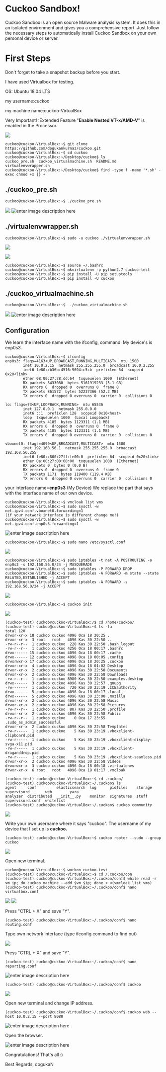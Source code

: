 # Cuckoo Sandbox!

Cuckoo Sandbox is an open source Malware analysis system. It does this in an isolated environment and gives you a comprehensive report.
Just follow the necessary steps to automatically install Cuckoo Sandbox on your own personal device or server.


# First Steps
Don't forget to take a snapshot backup before you start.

I have used Virtualbox for testing.

OS: Ubuntu 18.04 LTS

my username:cuckoo

my machine name:cuckoo-VirtualBox

Very Important! :Extended Feature "**Enable Nested VT-x/AMD-V**" is enabled in the Processor.

![](https://i.hizliresim.com/6apjynl.png)





```console
cuckoo@cuckoo-VirtualBox:~$ git clone https://github.com/dogukankurnaz/cuckoo.git
cuckoo@cuckoo-VirtualBox:~$ cd cuckoo
cuckoo@cuckoo-VirtualBox:~/Desktop/cuckoo$ ls
cuckoo_pre.sh  cuckoo_virtualmachine.sh  README.md  virtualenvwrapper.sh
cuckoo@cuckoo-VirtualBox:~/Desktop/cuckoo$ find -type f -name '*.sh' -exec chmod +x {} +
```



## ./cuckoo_pre.sh

```console
cuckoo@cuckoo-VirtualBox:~$ ./cuckoo_pre.sh
```
![](https://i.hizliresim.com/2y34dji.png)
![enter image description here](https://i.hizliresim.com/heeqi5h.png)
## ./virtualenvwrapper.sh

```console
cuckoo@cuckoo-VirtualBox:~$ sudo -u cuckoo ./virtualenvwrapper.sh
```

![](https://i.hizliresim.com/1i1dp2v.png)



![](https://i.hizliresim.com/3fk9hnw.png)

```console
cuckoo@cuckoo-VirtualBox:~$ source ~/.bashrc
cuckoo@cuckoo-VirtualBox:~$ mkvirtualenv -p python2.7 cuckoo-test
cuckoo@cuckoo-VirtualBox:~$ pip install -U pip setuptools
cuckoo@cuckoo-VirtualBox:~$ pip install -U cuckoo
```

## ./cuckoo_virtualmachine.sh

```console
cuckoo@cuckoo-VirtualBox:~$  ./cuckoo_virtualmachine.sh
```


![](https://i.hizliresim.com/akbktet.png)
![enter image description here](https://i.hizliresim.com/ro8ne26.png)

## Configuration

We learn the interface name with the ifconfig, command. My device's is enp0s3.


```console
cuckoo@cuckoo-VirtualBox:~$ ifconfig
enp0s3: flags=4163<UP,BROADCAST,RUNNING,MULTICAST>  mtu 1500
        inet 10.0.2.15  netmask 255.255.255.0  broadcast 10.0.2.255
        inet6 fe80::b36b:4516:9694:c5cb  prefixlen 64  scopeid 0x20<link>
        ether 08:00:27:78:dd:64  txqueuelen 1000  (Ethernet)
        RX packets 3433080  bytes 5161919233 (5.1 GB)
        RX errors 0  dropped 0  overruns 0  frame 0
        TX packets 861572  bytes 52237366 (52.2 MB)
        TX errors 0  dropped 0 overruns 0  carrier 0  collisions 0

lo: flags=73<UP,LOOPBACK,RUNNING>  mtu 65536
        inet 127.0.0.1  netmask 255.0.0.0
        inet6 ::1  prefixlen 128  scopeid 0x10<host>
        loop  txqueuelen 1000  (Local Loopback)
        RX packets 4185  bytes 1123311 (1.1 MB)
        RX errors 0  dropped 0  overruns 0  frame 0
        TX packets 4185  bytes 1123311 (1.1 MB)
        TX errors 0  dropped 0 overruns 0  carrier 0  collisions 0

vboxnet0: flags=4099<UP,BROADCAST,MULTICAST>  mtu 1500
        inet 192.168.56.1  netmask 255.255.255.0  broadcast 192.168.56.255
        inet6 fe80::800:27ff:fe00:0  prefixlen 64  scopeid 0x20<link>
        ether 0a:00:27:00:00:00  txqueuelen 1000  (Ethernet)
        RX packets 0  bytes 0 (0.0 B)
        RX errors 0  dropped 0  overruns 0  frame 0
        TX packets 1171  bytes 119400 (119.4 KB)
        TX errors 0  dropped 0 overruns 0  carrier 0  collisions 0

```

your interface name=**enp0s3** (My Device)
We replace the part that says with the interface name of our own device.
```console
cuckoo@cuckoo-VirtualBox:~$ vmcloak list vms
cuckoo@cuckoo-VirtualBox:~$ sudo sysctl -w net.ipv4.conf.vboxnet0.forwarding=1
(if your network interface is different change me!)
cuckoo@cuckoo-VirtualBox:~$ sudo sysctl -w net.ipv4.conf.enp0s3.forwarding=1 
```

![enter image description here](https://i.hizliresim.com/d5ax4n6.png)

```console
cuckoo@cuckoo-VirtualBox:~$ sudo nano /etc/sysctl.conf
```
![](https://i.hizliresim.com/guo0rul.png)

```console
cuckoo@cuckoo-VirtualBox:~$ sudo iptables -t nat -A POSTROUTING -o enp0s3 -s 192.168.56.0/24 -j MASQUERADE
cuckoo@cuckoo-VirtualBox:~$ sudo iptables -P FORWARD DROP
cuckoo@cuckoo-VirtualBox:~$ sudo iptables -A FORWARD -m state --state RELATED,ESTABLISHED -j ACCEPT
cuckoo@cuckoo-VirtualBox:~$ sudo iptables -A FORWARD -s 192.168.56.0/24 -j ACCEPT
```

![](https://i.hizliresim.com/4mcgjk1.png)

```console
cuckoo@cuckoo-VirtualBox:~$ cuckoo init
```
![](https://i.hizliresim.com/7xmxm6i.png)

```console
(cuckoo-test) cuckoo@cuckoo-VirtualBox:/$ cd /home/cuckoo/
(cuckoo-test) cuckoo@cuckoo-VirtualBox:~$ ls -la
total 120
drwxr-xr-x 18 cuckoo cuckoo 4096 Oca 18 20:25 .
drwxr-xr-x  3 root   root   4096 Kas 30 22:50 ..
-rw-r--r--  1 cuckoo cuckoo  220 Kas 30 22:50 .bash_logout
-rw-r--r--  1 cuckoo cuckoo 4256 Oca 18 00:17 .bashrc
drwx------ 15 cuckoo cuckoo 4096 Oca 18 00:17 .cache
drwx------ 12 cuckoo cuckoo 4096 Oca 18 00:05 .config
drwxrwxr-x 17 cuckoo cuckoo 4096 Oca 18 20:25 .cuckoo
drwxr-xr-x  4 cuckoo cuckoo 4096 Oca 18 01:02 Desktop
drwxr-xr-x  2 cuckoo cuckoo 4096 Kas 30 22:58 Documents
drwxr-xr-x  2 cuckoo cuckoo 4096 Kas 30 22:58 Downloads
-rw-r--r--  1 cuckoo cuckoo 8980 Kas 30 22:50 examples.desktop
drwx------  3 cuckoo cuckoo 4096 Kas 30 22:57 .gnupg
-rw-------  1 cuckoo cuckoo  720 Kas 30 23:19 .ICEauthority
drwx------  5 cuckoo cuckoo 4096 Oca 18 00:17 .local
drwx------  5 cuckoo cuckoo 4096 Kas 30 23:00 .mozilla
drwxr-xr-x  2 cuckoo cuckoo 4096 Kas 30 22:58 Music
drwxr-xr-x  2 cuckoo cuckoo 4096 Kas 30 22:58 Pictures
-rw-r--r--  1 cuckoo cuckoo  807 Kas 30 22:50 .profile
drwxr-xr-x  2 cuckoo cuckoo 4096 Kas 30 22:58 Public
-rw-r--r--  1 cuckoo cuckoo    0 Oca 17 23:55 .sudo_as_admin_successful
drwxr-xr-x  2 cuckoo cuckoo 4096 Kas 30 22:58 Templates
-rw-r-----  1 cuckoo cuckoo    5 Kas 30 23:19 .vboxclient-clipboard.pid
-rw-r-----  1 cuckoo cuckoo    5 Kas 30 23:19 .vboxclient-display-svga-x11.pid
-rw-r-----  1 cuckoo cuckoo    5 Kas 30 23:19 .vboxclient-draganddrop.pid
-rw-r-----  1 cuckoo cuckoo    5 Kas 30 23:19 .vboxclient-seamless.pid
drwxr-xr-x  2 cuckoo cuckoo 4096 Kas 30 22:58 Videos
drwxrwxr-x  3 cuckoo cuckoo 4096 Oca 18 00:18 .virtualenvs
drwxr-xr-x  6 root   root   4096 Oca 18 01:17 .vmcloak

```

```console
(cuckoo-test) cuckoo@cuckoo-VirtualBox:~$ cd .cuckoo/
(cuckoo-test) cuckoo@cuckoo-VirtualBox:~/.cuckoo$ ls
agent     conf         elasticsearch  log      pidfiles    storage  supervisord       web        yara
analyzer  distributed  __init__.py    monitor  signatures  stuff    supervisord.conf  whitelist
(cuckoo-test) cuckoo@cuckoo-VirtualBox:~/.cuckoo$ cuckoo community
```
![](https://i.hizliresim.com/5b9urf7.png)

Write your own username where it says "cuckoo". The username of my device that I set up is **cuckoo.**
```console
(cuckoo-test) cuckoo@cuckoo-VirtualBox:~$ cuckoo rooter --sudo --group cuckoo 
```

![](https://i.hizliresim.com/w8hkbje.png)

Open new terminal.

```console
cuckoo@cuckoo-VirtualBox:~$ workon cuckoo-test
(cuckoo-test) cuckoo@cuckoo-VirtualBox:~$ cd /.cuckoo/con
(cuckoo-test) cuckoo@cuckoo-VirtualBox:~/.cuckoo/conf$ while read -r vm ip; do cuckoo machine --add $vm $ip; done < <(vmcloak list vms)
(cuckoo-test) cuckoo@cuckoo-VirtualBox:~/.cuckoo/conf$ nano virtualbox.conf
```
![](https://i.hizliresim.com/mtdk93z.png)
![](https://i.hizliresim.com/4vtjydj.png)

Press "CTRL + X" and save "Y".


```console
(cuckoo-test) cuckoo@cuckoo-VirtualBox:~/.cuckoo/conf$ nano routing.conf 
```
Type own network interface (type ifconfig command to find out)

![](https://i.hizliresim.com/dnc0dxy.png)

Press "CTRL + X" and save "Y".


```console
(cuckoo-test) cuckoo@cuckoo-VirtualBox:~/.cuckoo/conf$ nano reporting.conf
```


![enter image description here](https://i.hizliresim.com/arokn7y.png)

```console
(cuckoo-test) cuckoo@cuckoo-VirtualBox:~/.cuckoo/conf$ cuckoo
```

![](https://i.hizliresim.com/2wopf7w.png)


Open new terminal and change IP address.
```console
(cuckoo-test) cuckoo@cuckoo-VirtualBox:~/.cuckoo/conf$ cuckoo web --host 10.0.2.15 --port 8080
```
![enter image description here](https://i.hizliresim.com/ddgy2wx.png)

Open the browser.

![enter image description here](https://i.hizliresim.com/9mltn4h.png)

Congratulations! That's all :) 

Best Regards,
dogukaN
